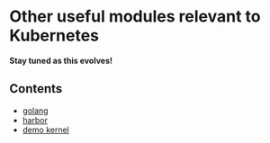 Other useful modules relevant to Kubernetes
===========================================

**Stay tuned as this evolves!**

## Contents

* [golang](golang/README.md)
* [harbor](harbor/README.md)
* [demo kernel](kernel/DemoOs.md)

